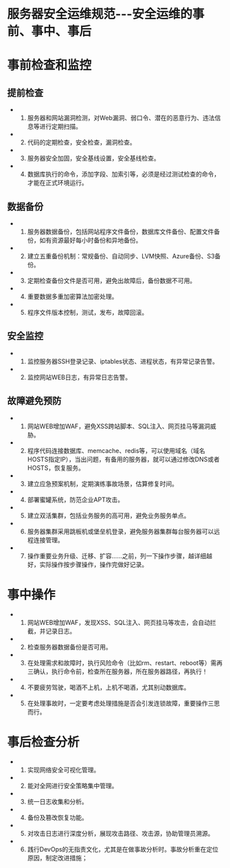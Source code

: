 # 服务器安全运维规范---安全运维的事前、事中、事后


# 事前检查和监控
## 提前检查
- 1. 服务器和网站漏洞检测，对Web漏洞、弱口令、潜在的恶意行为、违法信息等进行定期扫描。
- 2. 代码的定期检查，安全检查，漏洞检查。
- 3. 服务器安全加固，安全基线设置，安全基线检查。
- 4. 数据库执行的命令，添加字段、加索引等，必须是经过测试检查的命令，才能在正式环境运行。

## 数据备份
- 1. 服务器数据备份，包括网站程序文件备份，数据库文件备份、配置文件备份，如有资源最好每小时备份和异地备份。
- 2. 建立五重备份机制：常规备份、自动同步、LVM快照、Azure备份、S3备份。
- 3. 定期检查备份文件是否可用，避免出故障后，备份数据不可用。
- 4. 重要数据多重加密算法加密处理。
- 5. 程序文件版本控制，测试，发布，故障回滚。

## 安全监控
- 1. 监控服务器SSH登录记录、iptables状态、进程状态，有异常记录告警。
- 2. 监控网站WEB日志，有异常日志告警。

## 故障避免预防
- 1. 网站WEB增加WAF，避免XSS跨站脚本、SQL注入、网页挂马等漏洞威胁。
- 2. 程序代码连接数据库、memcache、redis等，可以使用域名（域名HOSTS指定IP），当出问题，有备用的服务器，就可以通过修改DNS或者HOSTS，恢复服务。
- 3. 建立应急预案机制，定期演练事故场景，估算修复时间。
- 4. 部署蜜罐系统，防范企业APT攻击。
- 5. 建立双活集群，包括业务服务的高可用，避免业务服务单点。
- 6. 服务器集群采用跳板机或堡垒机登录，避免服务器集群每台服务器可以远程连接管理。
- 7. 操作重要业务升级、迁移、扩容……之前，列一下操作步骤，越详细越好，实际操作按步骤操作，操作完做好记录。



# 事中操作
- 1. 网站WEB增加WAF，发现XSS、SQL注入、网页挂马等攻击，会自动拦截，并记录日志。
- 2. 检查服务器数据备份是否可用。
- 3. 在处理需求和故障时，执行风险命令（比如rm、restart、reboot等）需再三确认，执行命令前，检查所在服务器，所在服务器路径，再执行！
- 4. 不要疲劳驾驶，喝酒不上机，上机不喝酒，尤其别动数据库。
- 5. 在处理事故时，一定要考虑处理措施是否会引发连锁故障，重要操作三思而行。


# 事后检查分析
- 1. 实现网络安全可视化管理。
- 2. 能对全网进行安全策略集中管理。
- 3. 统一日志收集和分析。
- 4. 备份及篡改恢复功能。
- 5. 对攻击日志进行深度分析，展现攻击路径、攻击源，协助管理员溯源。
- 6. 践行DevOps的无指责文化，尤其是在做事故分析时。事故分析重在定位原因，制定改进措施；